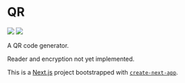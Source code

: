 # QR

![](https://img.shields.io/github/license/anivanchen/anivanchen.github.io?color=brightgreen&style=for-the-badge)
![](https://img.shields.io/github/workflow/status/anivanchen/anivanchen.github.io/Build%20and%20Deploy?style=for-the-badge)

A QR code generator.

Reader and encryption not yet implemented.

This is a [Next.js](https://nextjs.org/) project bootstrapped with [`create-next-app`](https://github.com/vercel/next.js/tree/canary/packages/create-next-app).
